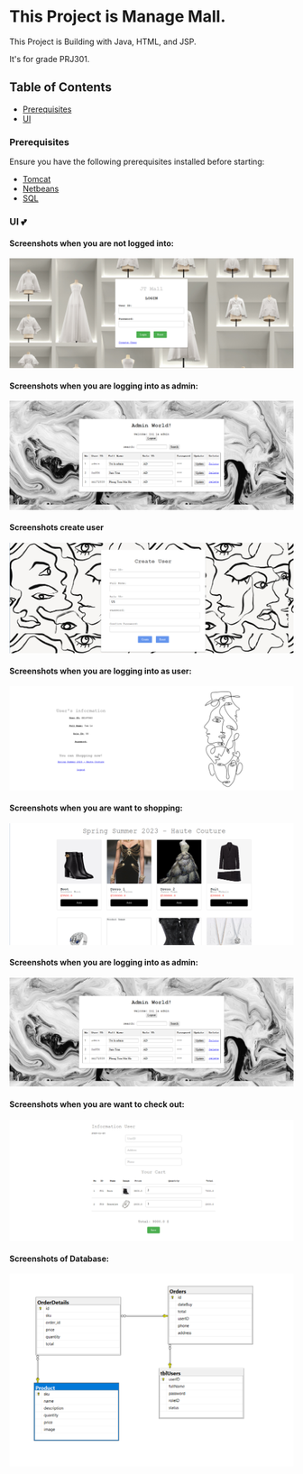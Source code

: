 # This Project is Manage Mall. 

This Project is Building with Java, HTML, and JSP.

It's for grade PRJ301.
## Table of Contents
  - [Prerequisites](#prerequisites)
  - [UI](#ui)

### Prerequisites
Ensure you have the following prerequisites installed before starting:

- [Tomcat](https://tomcat.apache.org/)
- [Netbeans](https://netbeans.apache.org/)
- [SQL](https://www.microsoft.com/en-us/sql-server/sql-server-2022)


### UI 💕
#### Screenshots when you are not logged into:

![App Screenshot](https://github.com/J1410T/MallManagement/blob/main/screenshots/Screenshot%202023-11-20%20190752.png?raw=true)

#### Screenshots when you are logging into as admin:

![App Screenshot](https://github.com/J1410T/MallManagement/blob/main/screenshots/Screenshot%202023-11-20%20190814.png?raw=true)

#### Screenshots create user

![App Screenshot](https://github.com/J1410T/MallManagement/blob/main/screenshots/Screenshot%202023-11-20%20190856.png?raw=true)

#### Screenshots when you are logging into as user:

![App Screenshot](https://github.com/J1410T/MallManagement/blob/main/screenshots/Screenshot%202023-11-20%20190958.png?raw=true)

#### Screenshots when you are want to shopping:

![App Screenshot](https://github.com/J1410T/MallManagement/blob/main/screenshots/Screenshot%202023-11-20%20191053.png?raw=true)

#### Screenshots when you are logging into as admin:

![App Screenshot](https://github.com/J1410T/MallManagement/blob/main/screenshots/Screenshot%202023-11-20%20190814.png?raw=true)

#### Screenshots when you are want to check out:

![App Screenshot](https://github.com/J1410T/MallManagement/blob/main/screenshots/Screenshot%202023-11-20%20191202.png?raw=true)

#### Screenshots of Database:

![App Screenshot](https://github.com/J1410T/MallManagement/blob/main/screenshots/Screenshot%202023-11-20%20191314.png?raw=true)
